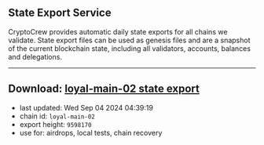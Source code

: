 ## State Export Service
CryptoCrew provides automatic daily state exports for all chains we validate. State export files can be used as genesis files and are a snapshot of the current blockchain state, including all validators, accounts, balances and delegations.

---
**Download: [loyal-main-02 state export](https://dl-eu2.ccvalidators.com/SERVICE/loyal/loyal-main-02_export_9598170.json)**
---

- last updated: Wed Sep 04 2024 04:39:19
- chain id: `loyal-main-02`
- export height: `9598170`
- use for: airdrops, local tests, chain recovery
